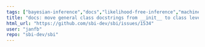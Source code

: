 ```yaml
---
tags: ["bayesian-inference","docs","likelihood-free-inference","machine-learning","parameter-estimation","pytorch","simulation-based-inference"]
title: "docs: move general class docstrings from __init__ to class level for better API refs"
html_url: "https://github.com/sbi-dev/sbi/issues/1534"
user: "janfb"
repo: "sbi-dev/sbi"
---
```


